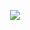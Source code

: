 
<p align="center">
  <img src="https://user-images.githubusercontent.com/11774390/223154469-780deba6-1529-4c76-a536-c0e4f178dcad.png" />
</p>
